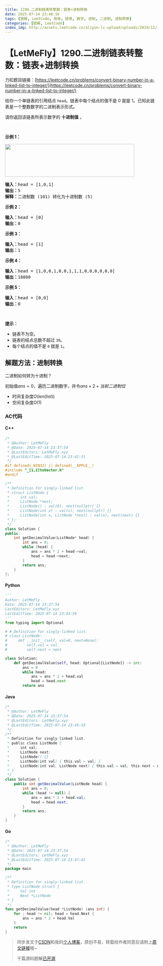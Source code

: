 ```yaml
---
title: 1290.二进制链表转整数：链表+进制转换
date: 2025-07-14 23:48:16
tags: [题解, LeetCode, 简单, 链表, 数学, 进制, 二进制, 进制转换]
categories: [题解, LeetCode]
index_img: http://assets.leetcode.cn/aliyun-lc-upload/uploads/2019/12/15/graph-1.png
---
```


# 【LetMeFly】1290.二进制链表转整数：链表+进制转换

力扣题目链接：[https://leetcode.cn/problems/convert-binary-number-in-a-linked-list-to-integer/](https://leetcode.cn/problems/convert-binary-number-in-a-linked-list-to-integer/)

<p>给你一个单链表的引用结点&nbsp;<code>head</code>。链表中每个结点的值不是 0 就是 1。已知此链表是一个整数数字的二进制表示形式。</p>

<p>请你返回该链表所表示数字的 <strong>十进制值</strong> 。</p>

<p>&nbsp;</p>

<p><strong>示例 1：</strong></p>

<p><img alt="" src="https://assets.leetcode.cn/aliyun-lc-upload/uploads/2019/12/15/graph-1.png" style="height: 108px; width: 426px;"></p>

<pre><strong>输入：</strong>head = [1,0,1]
<strong>输出：</strong>5
<strong>解释：</strong>二进制数 (101) 转化为十进制数 (5)
</pre>

<p><strong>示例 2：</strong></p>

<pre><strong>输入：</strong>head = [0]
<strong>输出：</strong>0
</pre>

<p><strong>示例 3：</strong></p>

<pre><strong>输入：</strong>head = [1]
<strong>输出：</strong>1
</pre>

<p><strong>示例 4：</strong></p>

<pre><strong>输入：</strong>head = [1,0,0,1,0,0,1,1,1,0,0,0,0,0,0]
<strong>输出：</strong>18880
</pre>

<p><strong>示例 5：</strong></p>

<pre><strong>输入：</strong>head = [0,0]
<strong>输出：</strong>0
</pre>

<p>&nbsp;</p>

<p><strong>提示：</strong></p>

<ul>
	<li>链表不为空。</li>
	<li>链表的结点总数不超过&nbsp;<code>30</code>。</li>
	<li>每个结点的值不是&nbsp;<code>0</code> 就是 <code>1</code>。</li>
</ul>


    
## 解题方法：进制转换

二进制如何转为十进制？

初始值$ans = 0$，遍历二进制数字，并令$ans\times 2+当前二进制位$

+ 时间复杂度$O(len(list))$
+ 空间复杂度$O(1)$

### AC代码

#### C++

```cpp
/*
 * @Author: LetMeFly
 * @Date: 2025-07-14 23:37:54
 * @LastEditors: LetMeFly.xyz
 * @LastEditTime: 2025-07-14 23:42:31
 */
#if defined(_WIN32) || defined(__APPLE__)
#include "_[1,2]toVector.h"
#endif

/**
 * Definition for singly-linked list.
 * struct ListNode {
 *     int val;
 *     ListNode *next;
 *     ListNode() : val(0), next(nullptr) {}
 *     ListNode(int x) : val(x), next(nullptr) {}
 *     ListNode(int x, ListNode *next) : val(x), next(next) {}
 * };
 */
class Solution {
public:
    int getDecimalValue(ListNode* head) {
        int ans = 0;
        while (head) {
            ans = ans * 2 + head->val;
            head = head->next;
        }
        return ans;
    }
};
```

#### Python

```python
'''
Author: LetMeFly
Date: 2025-07-14 23:37:54
LastEditors: LetMeFly.xyz
LastEditTime: 2025-07-14 23:43:59
'''
from typing import Optional

# # Definition for singly-linked list.
# class ListNode:
#     def __init__(self, val=0, next=None):
#         self.val = val
#         self.next = next

class Solution:
    def getDecimalValue(self, head: Optional[ListNode]) -> int:
        ans = 0
        while head:
            ans = ans * 2 + head.val
            head = head.next
        return ans
```

#### Java

```java
/*
 * @Author: LetMeFly
 * @Date: 2025-07-14 23:37:54
 * @LastEditors: LetMeFly.xyz
 * @LastEditTime: 2025-07-14 23:45:19
 */
/**
 * Definition for singly-linked list.
 * public class ListNode {
 *     int val;
 *     ListNode next;
 *     ListNode() {}
 *     ListNode(int val) { this.val = val; }
 *     ListNode(int val, ListNode next) { this.val = val; this.next = next; }
 * }
 */
class Solution {
    public int getDecimalValue(ListNode head) {
        int ans = 0;
        while (head != null) {
            ans = ans * 2 + head.val;
            head = head.next;
        }
        return ans;
    }
}
```

#### Go

```go
/*
 * @Author: LetMeFly
 * @Date: 2025-07-14 23:37:54
 * @LastEditors: LetMeFly.xyz
 * @LastEditTime: 2025-07-14 23:47:42
 */
package main

/**
 * Definition for singly-linked list.
 * type ListNode struct {
 *     Val int
 *     Next *ListNode
 * }
 */
func getDecimalValue(head *ListNode) (ans int) {
    for ; head != nil; head = head.Next {
        ans = ans * 2 + head.Val
    }
    return
}
```

> 同步发文于[CSDN](https://letmefly.blog.csdn.net/article/details/149342077)和我的[个人博客](https://blog.letmefly.xyz/)，原创不易，转载经作者同意后请附上[原文链接](https://blog.letmefly.xyz/2025/07/14/LeetCode%201290.%E4%BA%8C%E8%BF%9B%E5%88%B6%E9%93%BE%E8%A1%A8%E8%BD%AC%E6%95%B4%E6%95%B0/)哦~
>
> 千篇源码题解[已开源](https://github.com/LetMeFly666/LeetCode)
